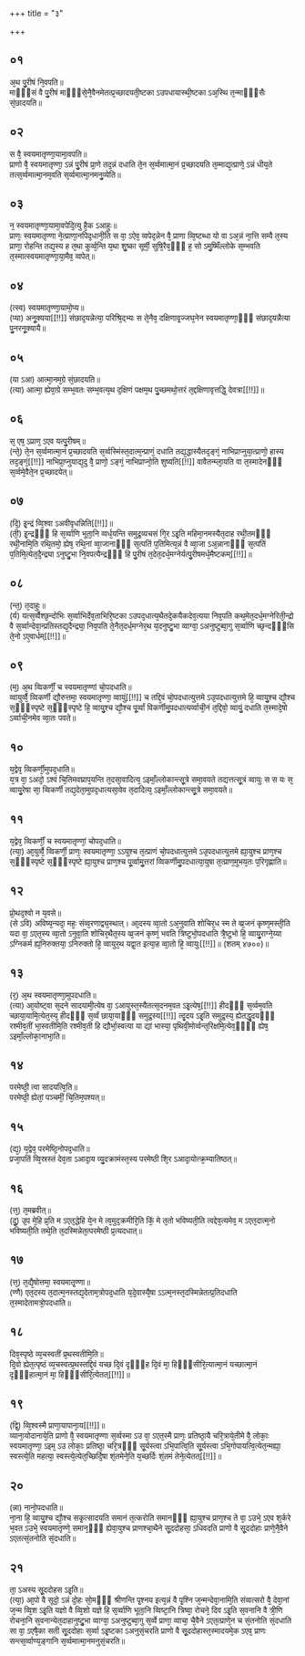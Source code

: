 +++
title = "३"

+++
## ०१
अ᳘थ पु᳘रीषं नि᳘वपति॥  
माᳫँ᳭सं वै पु᳘रीषं माᳫँ᳭से᳘नै᳘वैनमेतत्प्र᳘च्छादयती᳘ष्टका ऽउपधायास्थी᳘ष्टका ऽअ᳘स्थि त᳘न्माᳫँ᳭सैः सं᳘छादयति॥  
## ०२
स वै᳘ स्वयमातृण्णा᳘यामा᳘वपति॥  
प्राणो वै᳘ स्वयमातृण्णा᳘ ऽन्नं पु᳘रीषं प्रा᳘णे तद᳘न्नं दधाति ते᳘न स᳘र्व्वमात्मा᳘नं प्र᳘च्छादयति त᳘म्माद्य᳘त्प्राणे᳘ ऽन्नं धीय᳘ते तत्स᳘र्व्वमात्मा᳘नम᳘वति स᳘र्व्वमात्मा᳘नमनु᳘व्येति॥  
## ०३
न᳘ स्वयमातृण्णा᳘यामा᳘वपेदि᳘त्यु है᳘क ऽआहुः॥  
प्राणः᳘ स्वयमातृण्णा ने᳘त्प्राणा᳘नपिद᳘धानी᳘ति स वा᳘ ऽऐव᳘ व्वपेद᳘न्नेन वै᳘ प्राणा व्वि᳘ष्टब्धा यो वा ऽअ᳘न्नं ना᳘त्ति सम्वै त᳘स्य प्राणा᳘ रोहन्ति तद्य᳘स्य ह त᳘था कुर्व्व᳘न्ति य᳘था शु᳘ष्का सूर्मी᳘ सुषि᳘रैव᳘ᳫँ᳘ ह᳘ सो ऽमु᳘ष्मिँल्लोके स᳘म्भवति त᳘स्मात्स्वयमातृण्णा᳘या᳘मैव᳘ व्वपेत्॥  
## ०४
(त्स्व) स्वयमातृण्णा᳘यामो᳘प्य॥  
(प्या) अनू᳘क्यया[[!!]] संछाद᳘यन्नेत्या᳘ परिश्रि᳘द्भ्यः स ते᳘नैव᳘ दक्षिणावृ᳘ज्जघ᳘नेन स्वयमातृण्णा᳘ᳫँ᳘ संछाद᳘यन्नैत्या पु᳘नरनू᳘क्यायै॥  
## ०५
(या ऽआ) आत्मा᳘नम᳘ग्रे सं᳘छादयति॥  
(त्या) आत्मा᳘ ह्येवा᳘ग्रे सम्भ᳘वतः सम्भ᳘वत्य᳘थ द᳘क्षिणं पक्षम᳘थ पु᳘च्छमथो᳘त्तरं त᳘द्दक्षिणावृत्तद्धि᳘ देवत्रा[[!!]]॥  
## ०६
स᳘ एष᳘ ऽप्राण᳘ ऽएव यत्पु᳘रीषम्॥  
(न्ते᳘) ते᳘न स᳘र्व्वमात्मा᳘नं प्र᳘च्छादयति स᳘र्व्वस्मिंस्त᳘दात्म᳘न्प्राणं᳘ दधाति तद्य᳘द्धास्यैतद᳘ङ्गं᳘ नाभिप्राप्नुया᳘त्प्राणो᳘ हास्य तद᳘ङ्गं᳘[[!!]] नाभिप्रा᳘प्नुयाद्य᳘दु वै᳘ प्राणो᳘ ऽङ्गं᳘ नाभिप्राप्नो᳘ति शुष्यति[[!!]] वावैतन्म्ला᳘यति वा त᳘स्मादेनᳫँ᳭ स᳘र्व्वमे᳘वैते᳘न प्र᳘च्छादयेत्॥  
## ०७
(दि᳘) इ᳘न्द्रं व्वि᳘श्वा ऽअवीवृधन्निति[[!!]]॥  
(ती᳘) इ᳘न्द्रᳫँ᳭ हि स᳘र्व्वाणि भूता᳘नि व्वर्ध᳘यन्ति समुद्र᳘व्यचसं गि᳘र ऽइ᳘ति महिमा᳘नमस्यैत᳘दाह रथी᳘तमᳫँ᳭ रथी᳘नामि᳘ति रथि᳘तमो᳘ ह्येष᳘ रथि᳘नां व्वा᳘जानाᳫँ᳭ स᳘त्पतिं प᳘तिमित्य᳘न्नं वै व्वा᳘जा ऽअ᳘न्नानाᳫँ᳭ स᳘त्पतिं प᳘तिमि᳘त्येत᳘दै᳘न्द्र्या ऽनुष्टु᳘भा नि᳘वपत्यैन्द्रᳫँ᳭ हि पु᳘रीषं त᳘देत᳘दर्ध᳘मग्नेर्यत्पु᳘रीषमर्ध᳘मैष्टकम्[[!!]]॥  
## ०८
(न्त᳘) त᳘दाहुः॥  
(र्य) यत्स᳘र्व्वैश्छ᳘न्दोभिः स᳘र्व्वाभिर्देव᳘ताभिरि᳘ष्टका ऽउपद᳘धात्य᳘थैतदे᳘कयैकदेव᳘त्यया निव᳘पति कथ᳘मेत᳘दर्ध᳘मग्नेरिती᳘न्द्रो वै स᳘र्व्वान्देवा᳘न्प्रतिस्तद्य᳘दैन्द्र्या᳘ निव᳘पति ते᳘नैत᳘दर्ध᳘मग्नेर᳘थ य᳘दनुष्टु᳘भा व्वाग्वा᳘ ऽअनुष्टुब्वा᳘गु स᳘र्व्वाणि च्छ᳘न्दᳫँ᳭सि ते᳘नो ऽए᳘वार्धम्[[!!]]॥  
## ०९
(म᳘) अ᳘थ व्विकर्णीं᳘ च स्वयमातृण्णां चो᳘पदधाति॥  
व्वायुर्व्वै᳘ व्विकर्णी द्यौ᳘रुत्तमा᳘ स्वयमातृण्णा᳘ व्वायुं[[!!]] च तद्दि᳘वं चो᳘पदधात्युत्तमे ऽउ᳘पदधात्युत्तमे हि᳘ व्वायु᳘श्च द्यौ᳘श्च स᳘ᳫँ᳘स्पृष्टे स᳘ᳫँ᳘स्पृष्टे हि᳘ व्वायु᳘श्च द्यौ᳘श्च पू᳘र्व्वां विकर्णीमु᳘पदधात्यर्व्वाची᳘नं त᳘द्दिवो᳘ व्वायुं᳘ दधाति त᳘स्मादे᳘षो ऽर्व्वाची᳘नमेव व्वा᳘तः पवते॥  
## १०
य᳘द्वेव᳘ व्विकर्णी᳘मुपद᳘धाति॥  
य᳘त्र वा᳘ ऽअदो᳘ ऽश्वं चि᳘तिमवघ्राप᳘यन्ति त᳘दसा᳘वादित्य᳘ ऽइमाँ᳘ल्लोकान्त्सू᳘त्रे समा᳘वयते तद्यत्तत्सू᳘त्रं व्वायुः स स यः स᳘ व्वायु᳘रेषा सा᳘ व्विकर्णी तद्य᳘देता᳘मुपद᳘धात्यसा᳘वेव त᳘दादित्य᳘ ऽइमाँ᳘ल्लोकान्त्सू᳘त्रे समा᳘वयते॥  
## ११
य᳘द्वेव᳘ व्विकर्णीं᳘ च स्वयमातृण्णां᳘ चोपद᳘धाति॥  
(त्या᳘) आ᳘युर्व्वै᳘ व्विकर्णी᳘ प्राणः᳘ स्वयमातृण्णा᳘ ऽऽयुश्च त᳘त्प्राणं चो᳘पदधात्युत्तमे ऽउ᳘पदधात्युत्तमे ह्या᳘युश्च प्राण᳘श्च स᳘ᳫँ᳘स्पृष्टे स᳘ᳫँ᳘स्पृष्टे ह्या᳘युश्च प्राण᳘श्च पू᳘र्व्वामु᳘त्तरां व्विकर्णीमु᳘पदधात्या᳘युषा त᳘त्प्राण᳘मुभय᳘तः प᳘रिगृह्णाति॥  
## १२
प्रो᳘थद᳘श्वो न य᳘वसे॥  
(से ऽवि) अविष्य᳘न्यदा᳘ महः᳘ संव्व᳘रणाद्व्य᳘स्थात्। आ᳘दस्य व्वा᳘तो ऽअ᳘नुवाति शोचिर᳘ध स्म ते व्व्र᳘जनं कृष्ण᳘मस्ती᳘ति यदा वा᳘ ऽएत᳘स्य व्वा᳘तो ऽनुवा᳘ति शोचिर᳘थैत᳘स्य व्व्र᳘जनं कृष्णं᳘ भवति त्रिष्टुभो᳘पदधाति त्रै᳘ष्टुभो हि᳘ व्वायु᳘राग्ने᳘य्या ऽग्निकर्म ह्य᳘निरुक्तया᳘ ऽनिरुक्तो हि᳘ व्वायुर᳘थ यद्वा᳘त इत्या᳘ह व्वा᳘तो हि᳘ व्वायुः[[!!]]॥ (शतम् ४७००)॥  
## १३
(र᳘) अ᳘थ स्वयमातृण्णा᳘मुपदधाति॥  
(त्या) आ᳘योष्ट्वा स᳘दने सादयामी᳘त्येष वा᳘ ऽआयुस्त᳘स्यैतत्स᳘दनम᳘वत ऽइ᳘त्येष᳘[[!!]] हीदᳫँ᳭ स᳘र्व्वम᳘वति च्छाया᳘यामि᳘त्येत᳘स्य᳘ हीदᳫँ᳭ स᳘र्व्वं छाया᳘याᳫँ᳭ समुद्र᳘स्य[[!!]] त्दृ᳘दय ऽइ᳘ति समुद्र᳘स्य᳘ ह्येतद्धृ᳘दयᳫँ᳭ रश्मीव᳘तीं भा᳘स्वतीमि᳘ति रश्मीव᳘ती हि द्यौर्भा᳘स्वत्या या द्यां भास्या᳘ पृथिवी᳘मोर्व्वन्त᳘रिक्षमि᳘त्येव᳘ᳫँँ᳘ ह्येष᳘ ऽइमाँ᳘ल्लोका᳘नाभा᳘ति॥  
## १४
परमेष्ठी᳘ त्वा सादयत्वि᳘ति॥  
परमेष्ठी᳘ ह्येतां᳘ पञ्चमीं᳘ चि᳘तिम᳘पश्यत्॥  
## १५
(द्य᳘) य᳘द्वेव᳘ परमेष्ठि᳘नोपद᳘धाति॥  
प्रजा᳘पतिं व्वि᳘स्रस्तं देव᳘ता ऽआदा᳘य व्यु᳘दक्रामंस्त᳘स्य परमेष्ठी शि᳘र ऽआदा᳘योत्क्र᳘म्यातिष्ठत्॥  
## १६
(त्त᳘) त᳘मब्रवीत्॥  
(दु᳘) उ᳘प मे᳘हि प्र᳘ति म ऽएत᳘द्धेहि ये᳘न मे त्व᳘मुद᳘क्रमीरि᳘ति किं᳘ मे त᳘तो भविष्यती᳘ति त्वद्देव᳘त्यमेव᳘ म ऽएत᳘दात्म᳘नो भविष्यती᳘ति तथे᳘ति त᳘दस्मिन्नेत᳘त्परमेष्ठी प्र᳘त्यदधात्॥  
## १७
(त्त᳘) त᳘द्यै᳘षोत्तमा᳘ स्वयमातृ᳘ण्णा॥  
(ण्णै) एत᳘दस्य त᳘दात्म᳘नस्तद्य᳘देताम᳘त्रोपद᳘धाति य᳘दे᳘वास्यै᳘षा ऽऽत्म᳘नस्त᳘दस्मिन्नेतत्प्र᳘तिदधाति त᳘स्मादेतामत्रो᳘पदधाति॥  
## १८
दिव᳘स्पृष्ठे व्य᳘चस्वतीं प्र᳘थस्वतीमि᳘ति॥  
दि᳘वो ह्येत᳘त्पृष्ठं व्य᳘चस्वत्प्र᳘थस्तद्दि᳘वं यच्छ दि᳘वं दृᳫँ᳭ह दि᳘वं मा᳘ हिᳫँ᳭सीरि᳘त्यात्मा᳘नं यच्छात्मा᳘नं दृᳫँ᳭हात्मा᳘नं मा᳘ हिᳫँ᳭सीरि᳘त्येतत्[[!!]]॥  
## १९
(द्वि᳘) व्वि᳘श्वस्मै प्राणा᳘यापाना᳘य[[!!]]॥  
व्याना᳘योदानाये᳘ति प्राणो वै᳘ स्वयमातृण्णा स᳘र्व्वस्मा ऽउ वा᳘ ऽएत᳘स्मै प्राणः᳘ प्रतिष्ठा᳘यै चरि᳘त्राये᳘तीमे वै᳘ लोकाः᳘ स्वयमातृण्णा᳘ ऽइम᳘ ऽउ लोकाः᳘ प्रतिष्ठा᳘ चरि᳘त्रᳫँ᳭ सू᳘र्यस्त्वा ऽभि᳘पात्वि᳘ति सू᳘र्यस्त्वा ऽभि᳘गोपायत्वि᳘त्येत᳘न्मह्या᳘ स्वस्त्ये᳘ति महत्या᳘ स्वस्त्ये᳘त्येत᳘च्छिर्दि᳘षा शं᳘तमेने᳘ति य᳘च्छर्दिः शं᳘तमं तेने᳘त्येतत्[[!!]]॥  
## २०
(न्ना) नानो᳘पदधाति॥  
ना᳘ना हि᳘ व्वायु᳘श्च द्यौ᳘श्च सकृ᳘त्सादयति समानं त᳘त्करोति समानᳫँ᳭ ह्या᳘युश्च प्राण᳘श्च ते वा᳘ ऽउभे᳘ ऽएव श᳘र्करे भ᳘वत ऽउभे᳘ स्वयमातृण्णे᳘ समान᳘ᳫँ᳘ ह्येवा᳘युश्च प्राणश्चा᳘थैने सू᳘ददोहसा᳘ ऽधिवदति प्राणो वै सू᳘ददोहाः प्राणे᳘नै᳘वैने ऽएतत्सं᳘तनोति सं᳘दधाति॥  
## २१
ता᳘ ऽअस्य सू᳘ददोहस ऽइ᳘ति॥  
(त्या᳘) आ᳘पो वै सूदो᳘ ऽन्नं दो᳘हः सो᳘मᳫँ᳭ श्रीणन्ति पृ᳘श्नय इत्य᳘न्नं वै पृ᳘श्नि ज᳘न्मन्देवा᳘नामि᳘ति संव्वत्सरो वै᳘ देवा᳘नां ज᳘न्म व्वि᳘श ऽइ᳘ति यज्ञो वै व्वि᳘शो यज्ञे हि स᳘र्व्वाणि भूता᳘नि व्विष्टा᳘नि त्रिष्वा᳘ रोचने᳘ दिव ऽइ᳘ति स᳘वनानि वै त्री᳘णि रोचना᳘नि स᳘वनान्येत᳘दाहानुष्टु᳘भा व्वाग्वा᳘ ऽअनुष्टुब्वा᳘गु स᳘र्व्वे प्राणा᳘ व्वाचा᳘ चै᳘वैने ऽएत᳘त्प्राणे᳘न च सं᳘तनोति सं᳘दधाति सा वा᳘ ऽएषै᳘का सती सू᳘ददोहाः स᳘र्व्वा ऽइ᳘ष्टका ऽअनुसं᳘चरति प्राणो वै सू᳘ददोहास्त᳘स्मादयमे᳘क ऽएव᳘ प्राणः सन्त्स᳘र्व्वाण्य᳘ङ्गानि स᳘र्व्वमात्मा᳘नमनुसं᳘चरति॥  
